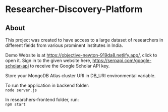 # Researcher-Discovery-Platform
## About
This project was created to have access to a large dataset of researchers in different fields from various prominent institutes in India.

Demo Website is at https://objective-newton-919da8.netlify.app/, click to open it.
Sign in to the given website here, https://serpapi.com/google-scholar-api to receive the Google Scholar API key.

Store your MongoDB Atlas cluster URI in DB_URI environmental variable.

To run the application in backend folder: \
``` node server.js ```

In researchers-frontend folder, run: \
```npm start```
